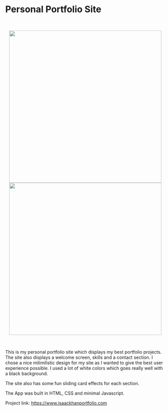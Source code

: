 # Personal Portfolio Site


 </br>
  

<p float="left" align="center">
 

  
  <img src="https://user-images.githubusercontent.com/31895990/125774125-57fb767e-465a-4324-84d6-c9b91b3a1e6b.png" width="480"/>
                                                                                                                          
  <img src="https://user-images.githubusercontent.com/31895990/125788543-7e136501-9574-4ead-978f-d0b986c06d08.png" width="480"/>
</p>
  
</br>





This is my personal portfolio site which displays my best portfolio projects. The site also displays a welcome screen, skills and a contact section. 
I chose a nice milimilistic design for my site as I wanted to give the best user experience possible. I used a lot of white colors which goes really well with a black background.

The site also has some fun sliding card effects for each section.

The App was built in HTML, CSS and minimal Javascript.

Project link:
https://www.isaackhanportfolio.com
